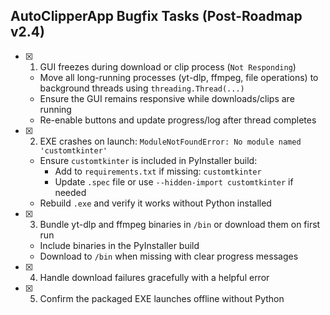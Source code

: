 ## AutoClipperApp Bugfix Tasks (Post-Roadmap v2.4)
- [x] 1. GUI freezes during download or clip process (`Not Responding`)
  - Move all long-running processes (yt-dlp, ffmpeg, file operations) to background threads using `threading.Thread(...)`
  - Ensure the GUI remains responsive while downloads/clips are running
  - Re-enable buttons and update progress/log after thread completes
- [x] 2. EXE crashes on launch: `ModuleNotFoundError: No module named 'customtkinter'`
  - Ensure `customtkinter` is included in PyInstaller build:
    - Add to `requirements.txt` if missing: `customtkinter`
    - Update `.spec` file or use `--hidden-import customtkinter` if needed
  - Rebuild `.exe` and verify it works without Python installed
- [x] 3. Bundle yt-dlp and ffmpeg binaries in `/bin` or download them on first run
  - Include binaries in the PyInstaller build
  - Download to `/bin` when missing with clear progress messages
- [x] 4. Handle download failures gracefully with a helpful error
- [x] 5. Confirm the packaged EXE launches offline without Python
